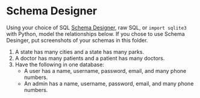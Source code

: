Schema Designer
===============

Using your choice of SQL [Schema Designer](http://ondras.zarovi.cz/sql/demo/),
raw SQL, or `import sqlite3` with Python,
model the relationships below. If you chose to use Schema Desinger, put
screenshots of your schemas in this folder.

1. A state has many cities and a state has many parks.
2. A doctor has many patients and a patient has many doctors.
3. Have the following in one database:
    * A user has a name, username, password, email, and many phone numbers.
    * An admin has a name, username, password, email, and many phone numbers.
